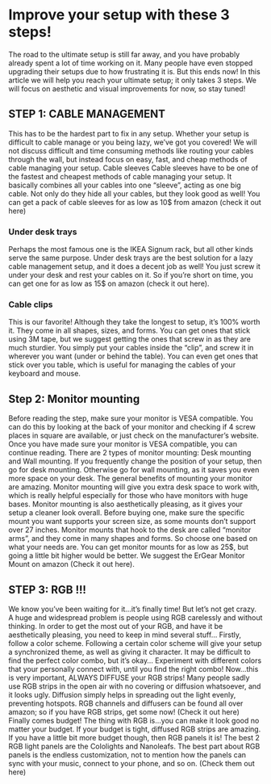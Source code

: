 # Improve your setup with these 3 steps!
The road to the ultimate setup is still far away, and you have probably already spent a lot of time working on it. Many people have even stopped upgrading their setups due to how frustrating it is.   But this ends now! In this article we will help you reach your ultimate setup; it only takes 3 steps.    We will focus on aesthetic and visual improvements for now, so stay tuned!

## STEP 1: CABLE MANAGEMENT
This has to be the hardest part to fix in any setup. Whether your setup is difficult to cable manage or you being lazy, we’ve got you covered! We will not discuss difficult and time consuming methods like routing your cables through the wall, but instead focus on easy, fast, and cheap methods of cable managing your setup.
Cable sleeves
Cable sleeves have to be one of the fastest and cheapest methods of cable managing your setup.       It basically combines all your cables into one “sleeve”, acting as one big cable. Not only do they hide all your cables, but they look good as well! You can get a pack of cable sleeves for as low as 10$ from amazon (check it out here)

### Under desk trays 
Perhaps the most famous one is the IKEA Signum rack, but all other kinds serve the same purpose. Under desk trays are the best solution for a lazy cable management setup, and it does a decent job as well! You just screw it under your desk and rest your cables on it. So if you’re short on time, you can get one for as low as 15$ on amazon (check it out here).


### Cable clips
This is our favorite! Although they take the longest to setup, it’s 100% worth it. They come in all shapes, sizes, and forms. You can get ones that stick using 3M tape, but we suggest getting the ones that screw in as they are much sturdier. You simply put your cables inside the “clip”, and screw it in wherever you want (under or behind the table). You can even get ones that stick over you table, which is useful for managing the cables of your keyboard and mouse. 

## Step 2: Monitor mounting
Before reading the step, make sure your monitor is VESA compatible. You can do this by looking at the back of your monitor and checking if 4 screw places in square are available, or just check on the manufacturer’s website. Once you have made sure your monitor is VESA compatible, you can continue reading.
There are 2 types of monitor mounting: Desk mounting and Wall mounting. If you frequently change the position of your setup, then go for desk mounting. Otherwise go for wall mounting, as it saves you even more space on your desk. 
The general benefits of mounting your monitor are amazing. Monitor mounting will give you extra desk space to work with, which is really helpful especially for those who have monitors with huge bases. Monitor mounting is also aesthetically pleasing, as it gives your setup a cleaner look overall.
Before buying one, make sure the specific mount you want supports your screen size, as some mounts don’t support over 27 inches. Monitor mounts that hook to the desk are called “monitor arms”, and they come in many shapes and forms. So choose one based on what your needs are. 
You can get monitor mounts for as low as 25$, but going a little bit higher would be better.              We suggest the ErGear Monitor Mount on amazon (Check it out here).

## STEP 3: RGB !!!
We know you’ve been waiting for it…it’s finally time! But let’s not get crazy. A huge and widespread problem is people using RGB carelessly and without thinking. In order to get the most out of your RGB, and have it be aesthetically pleasing, you need to keep in mind several stuff…
Firstly, follow a color scheme. Following a certain color scheme will give your setup a synchronized theme, as well as giving it character. It may be difficult to find the perfect color combo, but it’s okay… Experiment with different colors that your personally connect with, until you find the right combo!
Now…this is very important, ALWAYS DIFFUSE your RGB strips! Many people sadly use RGB strips in the open air with no covering or diffusion whatsoever, and it looks ugly. Diffusion simply helps in spreading out the light evenly, preventing hotspots. RGB channels and diffusers can be found all over amazon; so if you have RGB strips, get some now! (Check it out here) 
Finally comes budget! The thing with RGB is…you can make it look good no matter your budget. If your budget is tight, diffused RGB strips are amazing. If you have a little bit more budget though,  then RGB panels it is! The best 2 RGB light panels are the Cololights and Nanoleafs. The best part about RGB panels is the endless customization, not to mention how the panels can sync with your music, connect to your phone, and so on. (Check them out here)



